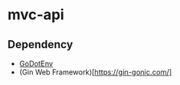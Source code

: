 # mvc-api



## Dependency
<!-- - [Xid - Globally Unique ID Generator](https://github.com/rs/xid)               <BR/>
- [Package validator](https://github.com/go-playground/validator)               <BR/>
- [Testify - Thou Shalt Write Tests](https://github.com/stretchr/testify)       <BR/>
- [Fake - Test it directly from your browser](https://github.com/jaswdr/faker)  <BR/>
- [Chi](https://github.com/go-chi/chi)                                          <BR/>
- [Air - Live reload for Go apps](https://github.com/cosmtrek/air)              <BR/>
- [Gorm](https://gorm.io/)                                                      <BR/>
- [Oidc - OpenID Connect support for Go](https://github.com/coreos/go-oidc)     <BR/>
- [jwt-go](https://github.com/dgrijalva/jwt-go)                                 <BR/> -->
- [GoDotEnv](https://github.com/joho/godotenv)                                 <BR/>
- (Gin Web Framework)[https://gin-gonic.com/]                                  <BR/>